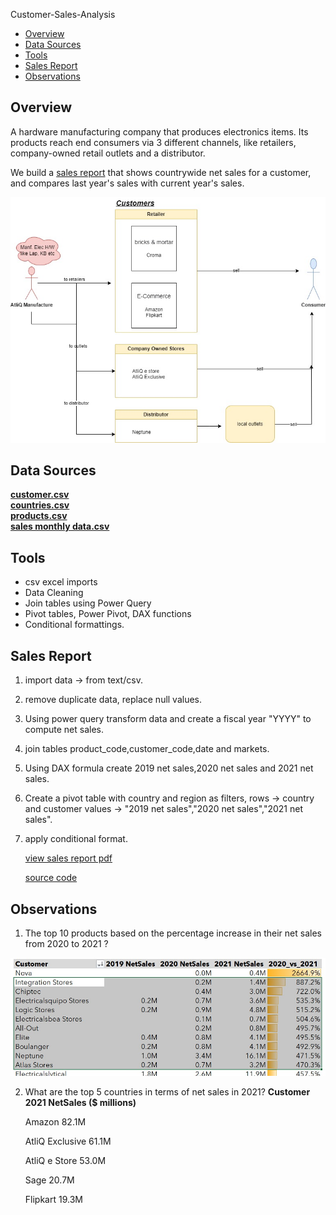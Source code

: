 Customer-Sales-Analysis

- [Overview](#project-overview)
- [Data Sources](#data-sources)
- [Tools](#tools)
- [Sales Report](#sales-report)
- [Observations](#observations)

 ## Overview
A hardware manufacturing company that produces electronics items. Its products reach end consumers via 3 different channels, like retailers, company-owned retail outlets and a distributor.

We build a [sales report](https://github.com/ajaybhupathiraju/Customer-Sales-Analysis/blob/main/CustomerSales.pdf) that shows countrywide net sales for a customer, and compares last year's sales with current year's sales.   
   
![alt text](/images/CustomerSales.jpg)

 ## Data Sources
[**customer.csv**](data/dim_customer.csv)  
[**countries.csv**](data/dim_market.csv)    
[**products.csv**](data/dim_product.csv)  
[**sales monthly data.csv**](data/fact_sales_monthly.csv)

 ## Tools 
 - csv excel imports
 - Data Cleaning
 - Join tables using Power Query
 - Pivot tables, Power Pivot, DAX functions
 - Conditional formattings.

 ## Sales Report
 1. import data -> from text/csv.
 2. remove duplicate data, replace null values.
 3. Using power query transform data and create a fiscal year "YYYY" to compute net sales.
 4. join tables product_code,customer_code,date and markets.
 5. Using DAX formula create 2019 net sales,2020 net sales and 2021 net sales.
 6. Create a pivot table with country and region as filters, rows -> country and customer
    values -> "2019 net sales","2020 net sales","2021 net sales".
7. apply conditional format.

   [view sales report pdf](https://github.com/ajaybhupathiraju/Customer-Sales-Analysis/blob/main/CustomerSales.pdf)

   [source code](https://github.com/ajaybhupathiraju/Customer-Sales-Analysis/blob/main/CustomerSales.pdf)

 ## Observations
1. The top 10 products based on the percentage increase in their net sales from 2020 to 2021 ?
   
 ![alt text](/images/top_10_increase_netsales_2020_2021.jpg)


2. What are the top 5 countries in terms of net sales in 2021?
   **Customer	          2021 NetSales ($ millions)**
   
   Amazon	            82.1M
   
   AtliQ Exclusive	   61.1M
   
   AtliQ e Store	     53.0M
   
   Sage	              20.7M
   
   Flipkart	          19.3M
